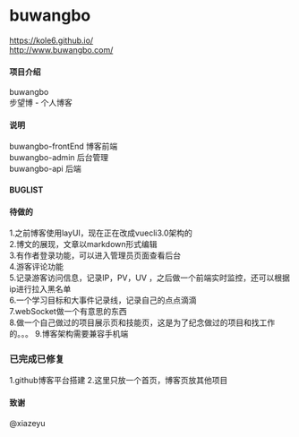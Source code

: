 # buwangbo
https://kole6.github.io/  
http://www.buwangbo.com/

#### 项目介绍
buwangbo  
步望博 - 个人博客

#### 说明
buwangbo-frontEnd 博客前端  
buwangbo-admin 后台管理  
buwangbo-api 后端  

#### BUGLIST

#### 待做的
1.之前博客使用layUI，现在正在改成vuecli3.0架构的  
2.博文的展现，文章以markdown形式编辑  
3.有作者登录功能，可以进入管理员页面查看后台  
4.游客评论功能  
5.记录游客访问信息，记录IP，PV，UV ，之后做一个前端实时监控，还可以根据ip进行拉入黑名单  
6.一个学习目标和大事件记录线，记录自己的点点滴滴  
7.webSocket做一个有意思的东西  
8.做一个自己做过的项目展示页和技能页，这是为了纪念做过的项目和找工作的。。。 
9.博客架构需要兼容手机端

### 已完成已修复
1.github博客平台搭建
2.这里只放一个首页，博客页放其他项目


#### 致谢
@xiazeyu

